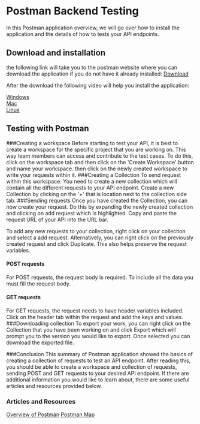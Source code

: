 
# Postman Backend Testing

In this Postman application overview, we will go over how to 
install the application and the details of how to tests your API endpoints.

## Download and installation
the following link will take you to the postman website where you can
download the application if you do not have it already installed:
[Download](https://www.postman.com/downloads/)



After the download the following video will help you install the application:

[Windows](https://www.youtube.com/watch?v=pBo_oClYjjM&ab_channel=GeekyScript)  
[Mac](https://www.youtube.com/watch?v=sriayOzVaMM&ab_channel=Postman)  
[Linux](https://www.youtube.com/watch?v=9ZZdl4CQbCg&ab_channel=OSTechHelp)


## Testing with Postman
###Creating a workspace
Before starting to test your API, it is best to create a workspace for the 
specific project that you are working on. This way team members can access
and contribute to the test cases.
To do this, click on the workspace tab and then click on the 
'Create Workspace' button and name your workspace.
then click on the newly created workspace to write your requests within it.
###Creating a Collection
To send request within this workspace. You need to create a new
collection which will contain all the different requests to your API endpoint.
Create a new Collection by clicking on the '+' that is location next to the 
collection side tab.
###Sending requests
Once you have created the Collection, you can now create your request. 
Do this by expanding the newly created collection and clicking on add request
which is highlighted. Copy and paste the request URL of your API into the URL bar.

To add any new requests to your collection, right click on your collection and 
select a add request. Alternatively, you can right click on the previously created request
and click Duplicate. This also helps preserve the request variables.
#### POST requests
For POST requests, the request body is required. To include all the data
you must fill the request body.
#### GET requests
For GET requests, the request needs to have header variables included. Click on the 
header tab within the request and add the keys and values. 
###Downloading collection
To export your work, you can right click on the Collection that you have been working on and 
click Export which will prompt you to the version you would like to export. Once selected you can
download the exported file.

###Conclusion
This summary of Postman application showed the basics of creating a collection of requests to test
an API endpoint. After reading this, you should be able to create a workspace and collection of 
requests, sending POST and GET requests to your desired API endpoint. If there are additional 
information you would like to learn about, there are some useful articles and resources provided below.

### Articles and Resources
[Overview of Postman](https://learning.postman.com/docs/introduction/overview/)
[Postman Map](https://www.guru99.com/postman-tutorial.html)

